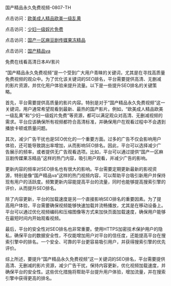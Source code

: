 国产精品永久免费视频-0807-TH

点击访问：<a href="https://heiliaoe8ajia.pages.dev/">欧美成人精品欧美一级乱黄</a>

点击访问：<a href="https://heiliaoxqkkct.pages.dev/">少妇一级婬片免费</a>

点击访问：<a href="https://heiliaoll4qsx.pages.dev/">国产一区麻豆剧传媒果冻精品</a>

点击访问：<a href="https://heiliaozj3tjd.pages.dev/">国产精品va</a>

免费在线看高清日本AV影片

“国产精品永久免费视频”是一个受到广大用户青睐的关键词，尤其是在寻找高质量免费视频的观众中。为了优化该关键词的SEO排名，平台需要提供高清、无删减的影片资源，并优化用户体验来提升流量。以下是一些提升SEO排名的关键策略。

首先，平台需要提供高质量的影片内容。特别是对于“国产精品永久免费视频”这一关键词，用户通常希望观看到最新、最热的国产影片。例如，“欧美成人精品欧美一级乱黄”和“少妇一级婬片免费”等资源，都可以满足观众对高清、无删减视频的需求。平台应该确保所有视频都符合高清标准，并确保用户在观看过程中不会遇到播放卡顿或质量问题。

其次，减少广告干扰也是SEO优化的一个重要方面。过多的广告不仅会影响用户体验，还可能导致跳出率增加，从而影响SEO排名。因此，平台可以选择减少广告展示的频率，或者提供无广告观看选项。比如，平台可以通过提供“国产一区麻豆剧传媒果冻精品”这样的热门内容，吸引用户观看，并减少广告的影响。

更新内容的频率对SEO排名也有很大的影响。平台需要定期更新最新的影视资源，特别是像“国产精品va”这样的热门视频内容，可以帮助平台吸引新用户并保持现有用户的活跃度。频繁更新内容能提高平台的流量，同时也能够提高搜索引擎的评价，从而提升SEO排名。

除了内容更新，平台的加载速度是另一个直接影响SEO排名的重要因素。为了提高用户体验，平台需要确保视频能够快速加载并流畅播放，尤其是在移动设备上。平台可以通过优化视频编码和压缩图像等方式来加快页面加载速度，确保用户能够在最短时间内开始观看视频。

最后，平台的安全性对SEO排名也非常重要。使用HTTPS加密技术保护用户的隐私，确保平台的数据安全性，不仅能增加用户对平台的信任度，还能提高平台在搜索引擎中的排名。一个安全、可靠的平台更容易吸引用户，并获得搜索引擎的优先评价。

综上所述，要提升“国产精品永久免费视频”这一关键词的SEO排名，平台需要提供高清、无删减的影片资源，减少广告干扰，保持内容更新，优化视频加载速度，并确保平台的安全性。这些优化措施将帮助平台提升用户体验，增加流量，并在搜索引擎中获得更高的排名。

<span style="display:none;">[Canonical link]( https://github.com/lh155141/7646 ）</span>
